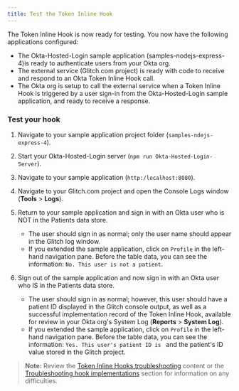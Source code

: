 ```yaml
---
title: Test the Token Inline Hook
---
```


The Token Inline Hook is now ready for testing. You now have the following applications configured:

- The Okta-Hosted-Login sample application (samples-nodejs-express-4)is ready to authenticate users from your Okta org.
- The external service (Glitch.com project) is ready with code to receive and respond to an Okta Token Inline Hook call.
- The Okta org is setup to call the external service when a Token Inline Hook is triggered by a user sign-in from the Okta-Hosted-Login sample application, and ready to receive a response.

### Test your hook

1. Navigate to your sample application project folder (`samples-ndejs-express-4`).

2. Start your Okta-Hosted-Login server (`npm run Okta-Hosted-Login-Server`).

3. Navigate to your sample application (`http:/localhost:8080`).

4. Navigate to your Glitch.com project and open the Console Logs window (**Tools** > **Logs**).

5. Return to your sample application and sign in with an Okta user who is NOT in the Patients data store.

    - The user should sign in as normal; only the user name should appear in the Glitch log window.
    - If you extended the sample application, click on `Profile` in the left-hand navigation pane. Before the table data, you can see the information: `No. This user is not a patient`.

6. Sign out of the sample application and now sign in with an Okta user who IS in the Patients data store.

    - The user should sign in as normal; however, this user should have a patient ID displayed in the Glitch console output, as well as a successful implementation record of the Token Inline Hook, available for review in your Okta org's System Log (**Reports** > **System Log**).
    - If you extended the sample application, click on `Profile` in the left-hand navigation pane. Before the table data, you can see the information: `Yes. This user's patient ID is ` and the patient's ID value stored in the Glitch project.

> **Note:** Review the [Token Inline Hooks troubleshooting](/docs/reference/token-hook/#troubleshooting) content or the [Troubleshooting hook implementations](/docs/guides/common-hook-set-up-steps/nodejs/troubleshooting/) section for information on any difficulties.

